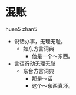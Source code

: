 



# 混账
huen5 zhan5
+ 说话办事，无理无耻。
  * 如东方言词典
    - 他是一个～东西。
+ 言语行动无理无耻
  * 东台方言词典
    - 那是～话
    - 这个～东西真坏。
